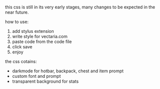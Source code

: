 this css is still in its very early stages, many changes to be expected in the near future.

how to use:
1. add stylus extension
2. write style for vectaria.com
3. paste code from the code file
4. click save
5. enjoy

the css cotains:
- darkmode for hotbar, backpack, chest and item prompt
- custom font and prompt
- transparent background for stats
